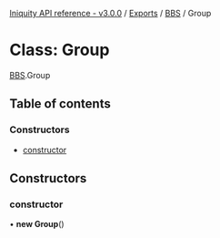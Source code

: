 [Iniquity API reference - v3.0.0](../README.md) / [Exports](../modules.md) / [BBS](../modules/BBS.md) / Group

# Class: Group

[BBS](../modules/BBS.md).Group

## Table of contents

### Constructors

- [constructor](BBS.Group.md#constructor)

## Constructors

### constructor

• **new Group**()
